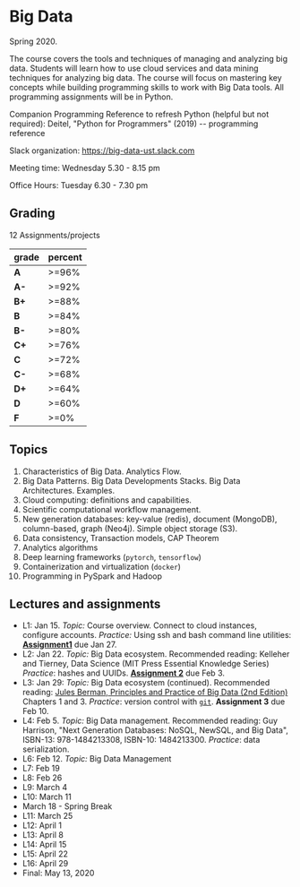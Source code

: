 # Big Data

Spring 2020.

The course covers the tools and techniques of managing and analyzing big data. 
Students will learn how to use cloud services and data mining techniques for analyzing big data.
The course will focus on mastering key concepts while building programming skills to work with Big Data tools. 
All programming assignments will be in Python.

Companion Programming Reference to refresh Python (helpful but not required):  Deitel, "Python for Programmers" (2019) -- programming reference 

Slack organization: https://big-data-ust.slack.com

Meeting time: Wednesday 5.30 - 8.15 pm

Office Hours: Tuesday 6.30 - 7.30 pm

## Grading 
12 Assignments/projects 

|grade| percent |
|---|---|
|**A** |>=96%|
|**A-**|>=92%|
|**B+**|>=88%|
|**B**|>=84%|
|**B-**|>=80%|
|**C+**|>=76%|
|**C**|>=72%|
|**C-**|>=68%|
|**D+**|>=64%|
|**D**|>=60%|
|**F**|>=0%|

## Topics 
1. Characteristics of Big Data. Analytics Flow. 
2. Big Data Patterns. Big Data Developments Stacks. Big Data Architectures. Examples.
3. Cloud computing: definitions and capabilities. 
4. Scientific computational workflow management. 
6. New generation databases: key-value (redis), document (MongoDB), column-based, graph (Neo4j). Simple object storage (S3).
7. Data consistency, Transaction models, CAP Theorem
8. Analytics algorithms
9. Deep learning frameworks (`pytorch`, `tensorflow`)
9. Containerization and virtualization (`docker`)
9. Programming in PySpark and Hadoop

## Lectures and assignments 
* L1: Jan 15. *Topic:* Course overview. Connect to cloud instances, configure accounts. *Practice:* Using ssh and bash command line utilities: [**Assignment1**](Assign01.md) due Jan 27.
* L2: Jan 22. *Topic:* Big Data ecosystem.  Recommended reading: Kelleher and Tierney, Data Science (MIT Press Essential Knowledge Series) *Practice*: hashes and UUIDs. [**Assignment 2**](Assign02.md) due Feb 3.
* L3: Jan 29: *Topic:* Big Data ecosystem (continued). Recommended reading: [Jules Berman, Principles and Practice of Big Data (2nd Edition)](https://learning.oreilly.com/library/view/principles-and-practice/9780128156100/B9780128156094000108.xhtml) Chapters 1 and 3.  *Practice*: version control with [`git`](https://towardsdatascience.com/why-git-and-how-to-use-git-as-a-data-scientist-4fa2d3bdc197). **Assignment 3** due Feb 10.
* L4: Feb 5. *Topic:* Big Data management.  Recommended reading: Guy Harrison, "Next Generation Databases: NoSQL, NewSQL, and Big Data", ISBN-13: 978-1484213308, ISBN-10: 1484213300. *Practice*: data serialization. 
* L6: Feb 12. *Topic:* Big Data Management
* L7: Feb 19
* L8: Feb 26
* L9: March 4
* L10: March 11
* March 18 - Spring Break
* L11: March 25
* L12: April 1
* L13: April 8
* L14: April 15
* L15: April 22 
* L16: April 29
* Final: May 13, 2020
